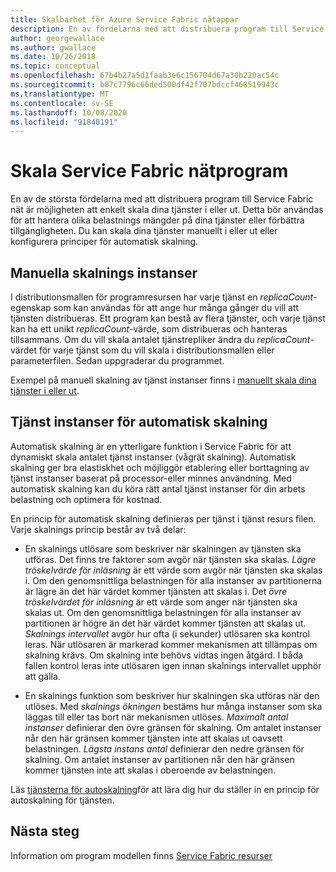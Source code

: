 ```yaml
---
title: Skalbarhet för Azure Service Fabric nätappar
description: En av fördelarna med att distribuera program till Service Fabric nät är möjligheten att enkelt skala dina tjänster, antingen manuellt eller med principer för automatisk skalning.
author: georgewallace
ms.author: gwallace
ms.date: 10/26/2018
ms.topic: conceptual
ms.openlocfilehash: 67b4b27a5d1faab3e6c156704d67a30b220ac54c
ms.sourcegitcommit: b87c7796c66ded500df42f707bdccf468519943c
ms.translationtype: MT
ms.contentlocale: sv-SE
ms.lasthandoff: 10/08/2020
ms.locfileid: "91840191"
---
```

# <a name="scaling-service-fabric-mesh-applications"></a>Skala Service Fabric nätprogram

En av de största fördelarna med att distribuera program till Service Fabric nät är möjligheten att enkelt skala dina tjänster i eller ut. Detta bör användas för att hantera olika belastnings mängder på dina tjänster eller förbättra tillgängligheten. Du kan skala dina tjänster manuellt i eller ut eller konfigurera principer för automatisk skalning.

## <a name="manual-scaling-instances"></a>Manuella skalnings instanser

I distributionsmallen för programresursen har varje tjänst en *replicaCount*-egenskap som kan användas för att ange hur många gånger du vill att tjänsten distribueras. Ett program kan bestå av flera tjänster, och varje tjänst kan ha ett unikt *replicaCount*-värde, som distribueras och hanteras tillsammans. Om du vill skala antalet tjänstrepliker ändra du *replicaCount*-värdet för varje tjänst som du vill skala i distributionsmallen eller parameterfilen. Sedan uppgraderar du programmet.

Exempel på manuell skalning av tjänst instanser finns i [manuellt skala dina tjänster i eller ut](service-fabric-mesh-tutorial-template-scale-services.md).

## <a name="autoscaling-service-instances"></a>Tjänst instanser för automatisk skalning
Automatisk skalning är en ytterligare funktion i Service Fabric för att dynamiskt skala antalet tjänst instanser (vågrät skalning). Automatisk skalning ger bra elastiskhet och möjliggör etablering eller borttagning av tjänst instanser baserat på processor-eller minnes användning.  Med automatisk skalning kan du köra rätt antal tjänst instanser för din arbets belastning och optimera för kostnad.

En princip för automatisk skalning definieras per tjänst i tjänst resurs filen. Varje skalnings princip består av två delar:

- En skalnings utlösare som beskriver när skalningen av tjänsten ska utföras. Det finns tre faktorer som avgör när tjänsten ska skalas. *Lägre tröskelvärde för inläsning* är ett värde som avgör när tjänsten ska skalas i. Om den genomsnittliga belastningen för alla instanser av partitionerna är lägre än det här värdet kommer tjänsten att skalas i. Det *övre tröskelvärdet för inläsning* är ett värde som anger när tjänsten ska skalas ut. Om den genomsnittliga belastningen för alla instanser av partitionen är högre än det här värdet kommer tjänsten att skalas ut. *Skalnings intervallet* avgör hur ofta (i sekunder) utlösaren ska kontrol leras. När utlösaren är markerad kommer mekanismen att tillämpas om skalning krävs. Om skalning inte behövs vidtas ingen åtgärd. I båda fallen kontrol leras inte utlösaren igen innan skalnings intervallet upphör att gälla.

- En skalnings funktion som beskriver hur skalningen ska utföras när den utlöses. Med *skalnings ökningen* bestäms hur många instanser som ska läggas till eller tas bort när mekanismen utlöses. *Maximalt antal instanser* definierar den övre gränsen för skalning. Om antalet instanser når den här gränsen kommer tjänsten inte att skalas ut oavsett belastningen. *Lägsta instans antal* definierar den nedre gränsen för skalning. Om antalet instanser av partitionen når den här gränsen kommer tjänsten inte att skalas i oberoende av belastningen.

Läs [tjänsterna för autoskalning](service-fabric-mesh-howto-auto-scale-services.md)för att lära dig hur du ställer in en princip för autoskalning för tjänsten.

## <a name="next-steps"></a>Nästa steg

Information om program modellen finns [Service Fabric resurser](service-fabric-mesh-service-fabric-resources.md)
